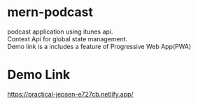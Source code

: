 # mern-podcast
podcast application using itunes api.  
Context Api for global state management.  
Demo link is a includes a feature of Progressive Web App(PWA)

# Demo Link  
https://practical-jepsen-e727cb.netlify.app/

